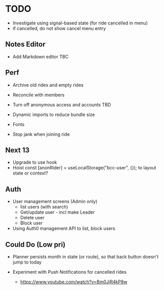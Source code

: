 # TODO

- Investigate using signal-based state (for ride cancelled in menu)
- if cancelled, do not show cancel menu entry

## Notes Editor

- Add Markdown editor TBC

## Perf

- Archive old rides and empty rides
- Reconcile with members
- Turn off anonymous access and accounts TBD

- Dynamic imports to reduce bundle size
- Fonts
- Stop jank when joining ride

## Next 13

- Upgrade to use hook
- Hoist const [anonRider] = useLocalStorage<AnonymousUser>("bcc-user", {}); to layout state or context?

## Auth

- User management screens (Admin only)
  - list users (with search)
  - Get/update user - incl make Leader
  - Delete user
  - Block user
- Using Auth0 management API to list, block users

## Could Do (Low pri)

- Planner persists month in state (or route), so that back button doesn't jump to today
- Experiment with Push Notifications for cancelled rides

  - https://www.youtube.com/watch?v=Bm0JjR4kP8w
